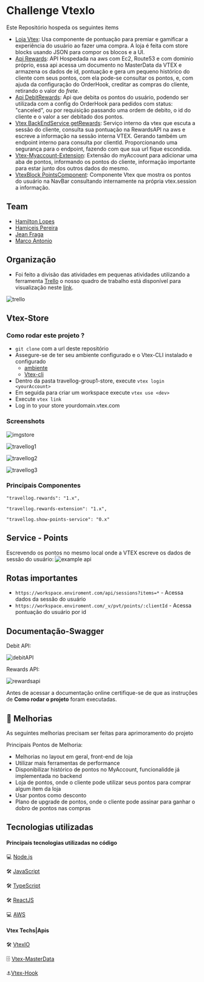 #  **Challenge VtexIo**

Este Repositório hospeda os seguintes items 

  * [Loja Vtex](https://github.com/HamiltonLopes/travellog-group1-store): Usa componente de pontuação para premiar e gamificar a 
    experiência do usuário ao fazer uma compra. A loja é feita com store blocks usando JSON para compor os blocos e a  UI. 
  * [Api Rewards](https://github.com/HamiltonLopes/rewards-API-travellog-group1): API Hospedada na aws com Ec2, Route53 e com dominio
    próprio, essa api acessa um documento no MasterData da VTEX e armazena os dados de id, pontuação e gera um pequeno histórico do
    cliente com seus pontos, com ela pode-se consultar os pontos, e, com ajuda da configuração do OrderHook, creditar as compras do cliente,
    retirando o valor do *frete*. 
  * [Api DebitRewards](https://github.com/HamiltonLopes/rewards-DebitAPI-travellog-group1.git): Api que debita os pontos do usuário, podendo
    ser utilizada com a config do OrderHook para pedidos com status: "canceled", ou por requisição passando uma ordem de debito, o id
    do cliente e o valor a ser debitado dos pontos.
  * [Vtex BackEndService getRewards](https://github.com/HamiltonLopes/vtex-service-get-rewards-points): Serviço interno da vtex que
    escuta a sessão do cliente, consulta sua pontuação na RewardsAPI na aws e escreve a informação na sessão interna VTEX. Gerando também
    um endpoint interno para consulta por clientId. Proporcionando uma segurança para o endpoint, fazendo com que sua url fique escondida.
  * [Vtex-Myaccount-Extension](https://github.com/HamiltonLopes/Vtex-Myaccount-Extension): Extensão do myAccount para adicionar uma aba de
    pontos, informando os pontos do cliente, informação importante para estar junto dos outros dados do mesmo.
  * [VtexBlock PointsComponent](https://github.com/HamiltonLopes/newPointsComponent): Componente Vtex que mostra os pontos do usuário na NavBar
    consultando internamente na própria vtex.session a informação.

## Team 

  * [Hamilton Lopes](https://www.linkedin.com/in/hamilton-lopes/)
  * [Hamiceis Pereira](https://www.linkedin.com/in/hamiceis-pereira/)
  * [Jean Fraga](https://www.linkedin.com/in/jean-fraga/)
  * [Marco Antonio](https://www.linkedin.com/in/marco-antonio-pereira-esteves-005185113/)

## Organização
  * Foi feito a divisão das atividades em pequenas atividades utilizando a ferramenta [Trello](https://trello.com/)
  o nosso quadro de trabalho está disponível para visualização neste [link](https://trello.com/b/IJT1EnnZ/vtex-challenge-travellog-group1).
  
  ![trello](https://user-images.githubusercontent.com/9729963/180127801-2fc01011-b0e3-4c09-bdab-209959708d86.png)
  
## Vtex-Store

### Como rodar este projeto ?

* `git clone` com a url deste repositório 
* Assegure-se de ter seu ambiente configurado e o  Vtex-CLI instalado e configurado
  * [ambiente](https://developers.vtex.com/vtex-developer-docs/docs/vtex-io-documentation-1-basicsetup)  
  * [Vtex-cli](https://developers.vtex.com/vtex-developer-docs/docs/vtex-io-documentation-vtex-io-cli-installation-and-command-reference) 
* Dentro da pasta travellog-group1-store, execute   `vtex login  <yourAccount>`    
* Em seguida para criar um workspace execute `vtex use <dev>`
* Execute `vtex link`
* Log in to your store yourdomain.vtex.com


### Screenshots 
  ![imgstore](https://user-images.githubusercontent.com/9729963/180127132-e46ec500-2792-451a-b2c6-465d42258674.gif)
  
  ![travellog1](https://user-images.githubusercontent.com/9729963/180127291-7ea815ed-e532-43f6-8917-4118a55773b6.png)
  
  ![travellog2](https://user-images.githubusercontent.com/9729963/180127547-3de7d05f-be27-4863-ba67-7a450451059d.png)
  
  ![travellog3](https://user-images.githubusercontent.com/9729963/180127666-b6431a5f-f4d3-4264-bb36-79a7a141631a.png)
  
###  Principais Componentes
  ```"travellog.rewards": "1.x",```
  
  ```"travellog.rewards-extension": "1.x",```
  
  ```"travellog.show-points-service": "0.x"```

## Service  - Points  
  Escrevendo os pontos no mesmo local onde a VTEX escreve os dados de sessão do usuário:
  ![example api](https://user-images.githubusercontent.com/9729963/180129513-197653f6-c5aa-4be9-bf1f-be20db22ac58.png)

## Rotas importantes
  * `https://workspace.enviroment.com/api/sessions?items=*` - Acessa dados da sessão do usuário
  * `https://workspace.enviroment.com/_v/pvt/points/:clientId` - Acessa pontuação do usuário por id

## Documentação-Swagger
  Debit API:
  
  ![debitAPI](https://user-images.githubusercontent.com/9729963/180130339-8963c981-1a99-4665-b02b-0f035c295a49.jpg)
  
  Rewards API:
  
  ![rewardsapi](https://user-images.githubusercontent.com/9729963/180130510-0223a161-4899-49ad-af65-cc90127bcb3e.jpg)

  Antes de acessar a documentação online certifique-se de que as instruções de **Como rodar o projeto** foram executadas. 

## 🚀 Melhorias
As seguintes melhorias precisam ser feitas para aprimoramento do projeto

Principais Pontos de Melhoria:
 - Melhorias no layout em geral, front-end de loja
 - Utilizar mais ferramentas de performance
 - Disponibilizar histórico de pontos no MyAccount, funcionalidde já implementada no backend
 - Loja de pontos, onde o cliente pode utilizar seus pontos para comprar algum item da loja
 - Usar pontos como desconto
 - Plano de upgrade de pontos, onde o cliente pode assinar para ganhar o dobro de pontos nas compras

## Tecnologias utilizadas

#### Principais tecnologias utilizadas no código

💻 [Node.js](https://nodejs.org/)

🛠 [JavaScript](https://www.javascript.com/)

🛠 [TypeScript](https://www.typescriptlang.org/)

🛠 [ReactJS](https://pt-br.reactjs.org/)

💻 [AWS](https://aws.amazon.com/pt/)

#### Vtex Techs|Apis

🛠 [VtexIO](https://vtex.com/pt-br/blog/vtex-book/vtexbook-vtex-io/)

🗄️ [Vtex-MasterData](https://developers.vtex.com/vtex-rest-api/reference/master-data-api-v2-overview)

⚓[Vtex-Hook](https://developers.vtex.com/vtex-rest-api/docs/orders-feed)
